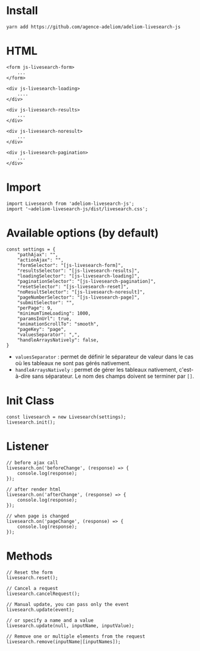 # Install
```
yarn add https://github.com/agence-adeliom/adeliom-livesearch-js
```

# HTML

```
<form js-livesearch-form>
    ...
</form>

<div js-livesearch-loading>
    ....
</div>

<div js-livesearch-results>
    ...
</div>

<div js-livesearch-noresult>
    ...
</div>

<div js-livesearch-pagination>
    ...
</div>
```

# Import
```
import Livesearch from 'adeliom-livesearch-js';
import '~adeliom-livesearch-js/dist/livesearch.css';
```

# Available options (by default)

```
const settings = {
    "pathAjax": "",
    "actionAjax": "",
    "formSelector": "[js-livesearch-form]",
    "resultsSelector": "[js-livesearch-results]",
    "loadingSelector": "[js-livesearch-loading]",
    "paginationSelector": "[js-livesearch-pagination]",
    "resetSelector": "[js-livesearch-reset]",
    "noResultSelector": "[js-livesearch-noresult]",
    "pageNumberSelector": "[js-livesearch-page]",
    "submitSelector": "",
    "perPage": 9,
    "minimumTimeLoading": 1000,
    "paramsInUrl": true,
    "animationScrollTo": "smooth",
    "pageKey": "page",
    "valuesSeparator": ",",
    "handleArraysNatively": false,
}
```

* `valuesSeparator` : permet de définir le séparateur de valeur dans le cas où les tableaux ne sont pas gérés nativement.
* `handleArraysNatively` : permet de gérer les tableaux nativement, c'est-à-dire sans séparateur. Le nom des champs doivent se terminer par `[]`.

# Init Class

```
const livesearch = new Livesearch(settings);
livesearch.init();
```

# Listener
```
// before ajax call
livesearch.on('beforeChange', (response) => {
    console.log(response);
});

// after render html
livesearch.on('afterChange', (response) => {
    console.log(response);
});

// when page is changed
livesearch.on('pageChange', (response) => {
    console.log(response);
});
```

# Methods
```
// Reset the form
livesearch.reset();

// Cancel a request
livesearch.cancelRequest();

// Manual update, you can pass only the event
livesearch.update(event);

// or specify a name and a value
livesearch.update(null, inputName, inputValue);

// Remove one or multiple elements from the request
livesearch.remove(inputName|[inputNames]);
```
